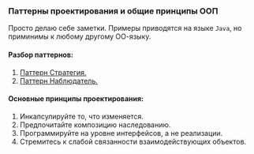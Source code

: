 ### Паттерны проектирования и общие принципы ООП

Просто делаю себе заметки. Примеры приводятся на языке `Java`, но приминимы к любому другому ОО-языку.

#### Разбор паттернов:
1. [Паттерн Стратегия.](docs/chapter1.md)
2. [Паттерн Наблюдатель.](docs/chapter2.md)



#### Основные принципы проектирования:
1. Инкапсулируйте то, что изменяется.
2. Предпочитайте композицию наследованию.
3. Программируйте на уровне интерфейсов, а не реализации.
4. Стремитесь к слабой связанности взаимодействующих объектов.